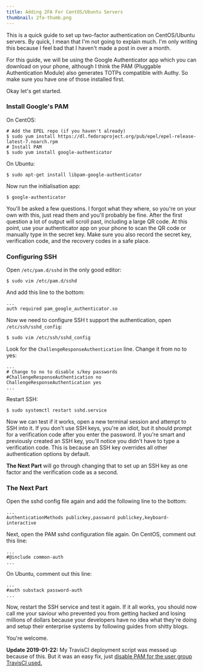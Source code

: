 ```yaml
---
title: Adding 2FA For CentOS/Ubuntu Servers
thumbnail: 2fa-thumb.png
---
```


This is a quick guide to set up two-factor authentication on CentOS/Ubuntu servers. By quick, I mean that I'm not going to explain much. I'm only writing this because I feel bad that I haven't made a post in over a month.

For this guide, we will be using the Google Authenticator app which you can download on your phone, although I think the PAM (Pluggable Authentication Module) also generates TOTPs compatible with Authy. So make sure you have one of those installed first.

Okay let's get started.

### Install Google's PAM

On CentOS:

    # Add the EPEL repo (if you haven't already)
    $ sudo yum install https://dl.fedoraproject.org/pub/epel/epel-release-latest-7.noarch.rpm
    # Install PAM
    $ sudo yum install google-authenticator

On Ubuntu:

    $ sudo apt-get install libpam-google-authenticator

Now run the initialisation app:

    $ google-authenticator

You'll be asked a few questions. I forgot what they where, so you're on your own with this, just read them and you'll probably be fine. After the first question a lot of output will scroll past, including a large QR code. At this point, use your authenticator app on your phone to scan the QR code or manually type in the secret key. Make sure you also record the secret key, verification code, and the recovery codes in a safe place.

### Configuring SSH

Open `/etc/pam.d/sshd` in the only good editor:

    $ sudo vim /etc/pam.d/sshd

And add this line to the bottom:

    ...
    auth required pam_google_authenticator.so

Now we need to configure SSH t support the authentication, open `/etc/ssh/sshd_config`:

    $ sudo vim /etc/ssh/sshd_config

Look for the `ChallengeResponseAuthentication` line. Change it from no to yes:

    ...
    # Change to no to disable s/key passwords
    #ChallengeResponseAuthentication no
    ChallengeResponseAuthentication yes
    ...

Restart SSH:

    $ sudo systemctl restart sshd.service

Now we can test if it works, open a new terminal session and attempt to SSH into it. If you don't use SSH keys, you're an idiot, but it should prompt for a verification code after you enter the password. If you're smart and previously created an SSH key, you'll notice you didn't have to type a verification code. This is because an SSH key overrides all other authentication options by default.

**The Next Part** will go through changing that to set up an SSH key as one factor and the verification code as a second.

### The Next Part

Open the sshd config file again and add the following line to the bottom:

    ...
    AuthenticationMethods publickey,password publickey,keyboard-interactive

Next, open the PAM sshd configuration file again. On CentOS, comment out this line:

    ...
    #@include common-auth
    ...

On Ubuntu, comment out this line:

    ...
    #auth substack password-auth
    ...

Now, restart the SSH service and test it again. If it all works, you should now call me your saviour who prevented you from getting hacked and losing millions of dollars because your developers have no idea what they're doing and setup their enterprise systems by following guides from shitty blogs.

You're welcome.

**Update 2019-01-22:** My TravisCI deployment script was messed up because of this. But it was an easy fix, just [disable PAM for the user group TravisCI used.](https://askubuntu.com/questions/864986/disable-pam-module-for-group)
